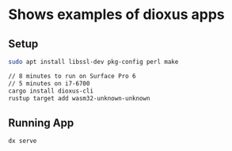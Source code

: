 
# Shows examples of dioxus apps


## Setup


```bash
sudo apt install libssl-dev pkg-config perl make

// 8 minutes to run on Surface Pro 6
// 5 minutes on i7-6700
cargo install dioxus-cli
rustup target add wasm32-unknown-unknown
```

## Running App

```bash
dx serve
```
